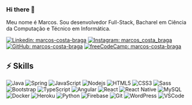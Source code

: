 ### Hi there 👋

Meu nome é Marcos. Sou desenvolvedor Full-Stack, Bacharel em Ciência da Computação e Técnico em Informática.

[![Linkedin: marcos-costa-braga](https://img.shields.io/badge/-Linkedin-blue?style=flat-square&logo=Linkedin&logoColor=white&link=https://www.linkedin.com/in/marcos-costa-braga)](https://www.linkedin.com/in/marcos-costa-braga)
[![Instagram: marcos_costa_braga](https://img.shields.io/badge/-Instagram-E4405F?style=flat-square&logo=Instagram&logoColor=white&link=https://www.instagram.com/marcos_costa_braga)](https://www.instagram.com/marcos_costa_braga)
[![GitHub: marcos-costa-braga](https://img.shields.io/badge/-GitHub-181717?style=flat-square&logo=github&link=https://www.github.com/marcos-costa-braga)](https://www.github.com/marcos-costa-braga)
[![freeCodeCamp: marcos-costa-braga](https://img.shields.io/badge/-freeCodeCamp-0A0A23?style=flat-square&logo=freeCodeCamp&link=https://www.freecodecamp.org/marcos-costa-braga)](https://www.freecodecamp.org/marcos-costa-braga)

## ⚡ Skills

![Java](https://img.shields.io/badge/-Java-007396?style=flat-square&logo=java)
![Spring](https://img.shields.io/badge/-Spring-6DB33F?style=flat-square&logo=spring&logoColor=white)
![JavaScript](https://img.shields.io/badge/-JavaScript-black?style=flat-square&logo=javascript)
![Nodejs](https://img.shields.io/badge/-Nodejs-339933?style=flat-square&logo=Node.js&logoColor=white)
![HTML5](https://img.shields.io/badge/-HTML5-E34F26?style=flat-square&logo=html5&logoColor=white)
![CSS3](https://img.shields.io/badge/-CSS3-1572B6?style=flat-square&logo=css3)
![Sass](https://img.shields.io/badge/-Sass-CC6699?style=flat-square&logo=sass&logoColor=white)
![Bootstrap](https://img.shields.io/badge/-Bootstrap-563D7C?style=flat-square&logo=bootstrap)
![TypeScript](https://img.shields.io/badge/-TypeScript-007ACC?style=flat-square&logo=typescript)
![Angular](https://img.shields.io/badge/-Angular-DD0031?style=flat-square&logo=angular)
![React](https://img.shields.io/badge/-React-61DAFB?style=flat-square&logo=React&logoColor=black)
![React Native](https://img.shields.io/badge/-React%20Native-61DAFB?style=flat-square&logo=React&logoColor=black)
![MySQL](https://img.shields.io/badge/-MySQL-4479A1?style=flat-square&logo=mysql&logoColor=white)
![Docker](https://img.shields.io/badge/-Docker-2496ED?style=flat-square&logo=docker&logoColor=white)
![Heroku](https://img.shields.io/badge/-Heroku-430098?style=flat-square&logo=Heroku&logoColor=white)
![Python](https://img.shields.io/badge/-Python-3776AB?style=flat-square&logo=Python&logoColor=white)
![Firebase](https://img.shields.io/badge/Firebase-FFCA28?style=flat-square&logo=firebase&logoColor=white)
![Git](https://img.shields.io/badge/-Git-black?style=flat-square&logo=git)
![WordPress](https://img.shields.io/badge/-WordPress-21759B?style=flat-square&logo=WordPress&logoColor=white)
![VSCode](https://img.shields.io/badge/-VSCode-007ACC?style=flat-square&logo=visual-studio-code&logoColor=white)
